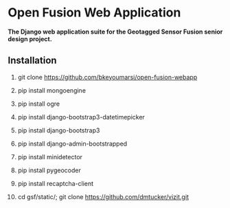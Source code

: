 Open Fusion Web Application
===========================
**The Django web application suite for the Geotagged Sensor Fusion senior design project.**

Installation
------------

1. git clone https://github.com/bkeyoumarsi/open-fusion-webapp

2. pip install mongoengine

3. pip install ogre

4. pip install django-bootstrap3-datetimepicker

5. pip install django-bootstrap3

6. pip install django-admin-bootstrapped

7. pip install minidetector

8. pip install pygeocoder

9. pip install recaptcha-client

10. cd gsf/static/; git clone https://github.com/dmtucker/vizit.git

